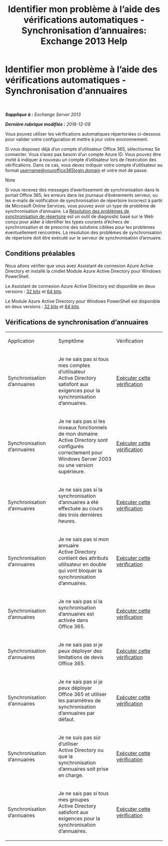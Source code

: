 ﻿---
title: 'Identifier mon problème à l’aide des vérifications automatiques - Synchronisation d’annuaires: Exchange 2013 Help'
TOCTitle: Identifier mon problème à l’aide des vérifications automatiques - Synchronisation d’annuaires
ms:assetid: e6ea900a-c382-444c-a8ce-54d392bfeca3
ms:mtpsurl: https://technet.microsoft.com/fr-fr/library/Dn793977(v=EXCHG.150)
ms:contentKeyID: 62632404
ms.date: 05/23/2018
mtps_version: v=EXCHG.150
ms.translationtype: MT
---

# Identifier mon problème à l’aide des vérifications automatiques - Synchronisation d’annuaires

 

_**Sapplique à :** Exchange Server 2013_

_**Dernière rubrique modifiée :** 2016-12-09_

Vous pouvez utiliser les vérifications automatiques répertoriées ci-dessous pour valider votre configuration et mettre à jour votre environnement.

Si vous disposez déjà d’un compte d’utilisateur Office 365, sélectionnez Se connecter. Vous n’avez pas besoin d’un compte Azure ID. Vous pouvez être invité à indiquer à nouveau un compte d’utilisateur lors de l’exécution des vérifications. Dans ce cas, vous devez indiquer votre compte d’utilisateur au format username@youroffice365login.domain et votre mot de passe.

> [!NOTE]
> Si vous recevez des messages d’avertissement de synchronisation dans le portail Office 365, les erreurs dans les journaux d’événements serveur, ou les e-mails de notification de synchronisation de répertoire incorrect à partir de Microsoft Online Services, vous pouvez avoir un type de problème de synchronisation d’annuaire. La <a href="https://aka.ms/dsup">Résolution des problèmes de synchronisation de répertoire</a> est un outil de diagnostic basé sur le Web conçu pour aider à identifier les types courants d’échecs de synchronisation et de prescrire des solutions ciblées pour les problèmes éventuellement rencontrés. La résolution des problèmes de synchronisation de répertoire doit être exécuté sur le serveur de synchronisation d’annuaire.


## Conditions préalables

Nous allons vérifier que vous avez Assistant de connexion Azure Active Directory et installé la cmdlet Module Azure Active Directory pour Windows PowerShell.

Le Assistant de connexion Azure Active Directory est disponible en deux versions : [32 bits](https://go.microsoft.com/fwlink/?linkid=286261) et [64 bits](https://go.microsoft.com/fwlink/?linkid=286262).

Le Module Azure Active Directory pour Windows PowerShell est disponible en deux versions : [32 bits](https://go.microsoft.com/fwlink/?linkid=286258) et [64 bits](https://go.microsoft.com/fwlink/?linkid=286259).

## Vérifications de synchronisation d’annuaires


<table>
<colgroup>
<col style="width: 33%" />
<col style="width: 33%" />
<col style="width: 33%" />
</colgroup>
<tbody>
<tr class="odd">
<td><p>Application</p></td>
<td><p>Symptôme</p></td>
<td><p>Vérification</p></td>
</tr>
<tr class="even">
<td><p>Synchronisation d’annuaires</p></td>
<td><p>Je ne sais pas si tous mes comptes d’utilisateur Active Directory satisfont aux exigences pour la synchronisation d’annuaires.</p></td>
<td><p><a href="https://go.microsoft.com/?linkid=9834884">Exécuter cette vérification</a></p></td>
</tr>
<tr class="odd">
<td><p>Synchronisation d’annuaires</p></td>
<td><p>Je ne sais pas si les niveaux fonctionnels de mon domaine Active Directory sont configurés correctement pour Windows Server 2003 ou une version supérieure.</p></td>
<td><p><a href="https://go.microsoft.com/?linkid=9834876">Exécuter cette vérification</a></p></td>
</tr>
<tr class="even">
<td><p>Synchronisation d’annuaires</p></td>
<td><p>Je ne sais pas si la synchronisation d’annuaires a été effectuée au cours des trois dernières heures.</p></td>
<td><p><a href="https://go.microsoft.com/?linkid=9834887">Exécuter cette vérification</a></p></td>
</tr>
<tr class="odd">
<td><p>Synchronisation d’annuaires</p></td>
<td><p>Je ne sais pas si mon annuaire Active Directory contient des attributs utilisateur en double qui vont bloquer la synchronisation d’annuaires.</p></td>
<td><p><a href="https://go.microsoft.com/?linkid=9834883">Exécuter cette vérification</a></p></td>
</tr>
<tr class="even">
<td><p>Synchronisation d’annuaires</p></td>
<td><p>Je ne sais pas si la synchronisation d’annuaires est activée dans Office 365.</p></td>
<td><p><a href="https://go.microsoft.com/?linkid=9834887">Exécuter cette vérification</a></p></td>
</tr>
<tr class="odd">
<td><p>Synchronisation d’annuaires</p></td>
<td><p>Je ne sais pas si je peux déployer des limitations de devis Office 365.</p></td>
<td><p><a href="https://go.microsoft.com/?linkid=9834920">Exécuter cette vérification</a></p></td>
</tr>
<tr class="even">
<td><p>Synchronisation d’annuaires</p></td>
<td><p>Je ne sais pas si je peux déployer Office 365 et utiliser les paramètres de synchronisation d’annuaires par défaut.</p></td>
<td><p><a href="https://go.microsoft.com/?linkid=9834876">Exécuter cette vérification</a></p></td>
</tr>
<tr class="odd">
<td><p>Synchronisation d’annuaires</p></td>
<td><p>Je ne suis pas sûr d’utiliser Active Directory ou que la synchronisation d’annuaires soit prise en charge.</p></td>
<td><p><a href="https://go.microsoft.com/?linkid=9834886">Exécuter cette vérification</a></p></td>
</tr>
<tr class="even">
<td><p>Synchronisation d’annuaires</p></td>
<td><p>Je ne sais pas si tous mes groupes Active Directory satisfont aux exigences pour la synchronisation d’annuaires.</p></td>
<td><p><a href="https://go.microsoft.com/?linkid=9834913">Exécuter cette vérification</a></p></td>
</tr>
</tbody>
</table>

